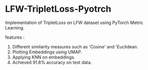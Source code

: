 # LFW-TripletLoss-Pyotrch
Implementation of TripletLoss on LFW dataset using PyTorch Metric Learning. 

features :
1) Different similarity measures such as 'Cosine' and 'Euclidean. 
2) Plotting Embeddings using UMAP. 
3) Applying KNN on embeddings. 
4) Achieved 91.8% accuracy on test data. 
